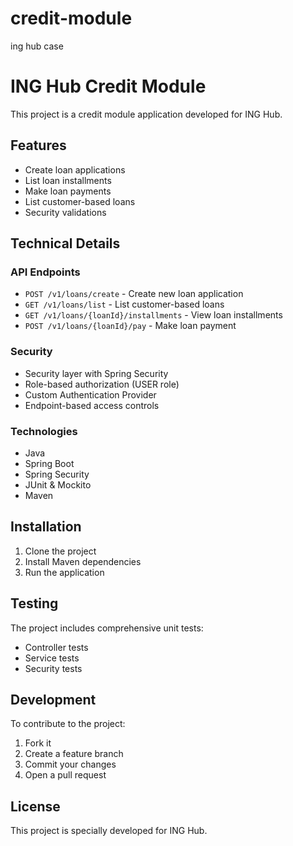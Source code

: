 # credit-module
ing hub case 
# ING Hub Credit Module

This project is a credit module application developed for ING Hub.

## Features

- Create loan applications
- List loan installments
- Make loan payments
- List customer-based loans
- Security validations

## Technical Details

### API Endpoints

- `POST /v1/loans/create` - Create new loan application
- `GET /v1/loans/list` - List customer-based loans
- `GET /v1/loans/{loanId}/installments` - View loan installments
- `POST /v1/loans/{loanId}/pay` - Make loan payment

### Security

- Security layer with Spring Security
- Role-based authorization (USER role)
- Custom Authentication Provider
- Endpoint-based access controls

### Technologies

- Java
- Spring Boot
- Spring Security
- JUnit & Mockito
- Maven

## Installation

1. Clone the project
2. Install Maven dependencies
3. Run the application

## Testing

The project includes comprehensive unit tests:
- Controller tests
- Service tests
- Security tests

## Development

To contribute to the project:
1. Fork it
2. Create a feature branch
3. Commit your changes
4. Open a pull request

## License

This project is specially developed for ING Hub.

